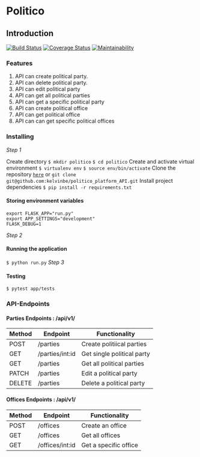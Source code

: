 # Politico

## Introduction
[![Build Status](https://travis-ci.com/kelvinbe/politico_platform_API.svg?branch=develop)](https://travis-ci.com/kelvinbe/politico_platform_API) [![Coverage Status](https://coveralls.io/repos/github/kelvinbe/politico_platform_API/badge.svg)](https://coveralls.io/github/kelvinbe/politico_platform_API) [![Maintainability](https://api.codeclimate.com/v1/badges/00d23f7da810ae6b79a9/maintainability)](https://codeclimate.com/github/kelvinbe/politico_platform_API/maintainability)

### Features

1. API can create political party.
2. API can delete political party.
3. API can edit political party
4. API can get all political parties
5. API can get a specific political party
6. API can create political office
7. API can get political office
8. API can can get specific political offices


### Installing



*Step 1*

Create directory
```$ mkdir politico```
```$ cd politico```
Create and activate virtual environment
```$ virtualenv env```
```$ source env/bin/activate```
Clone the repository [```here```](git@github.com:kelvinbe/politico_platform_API.git) or 
``` git clone git@github.com:kelvinbe/politico_platform_API.git ```
Install project dependencies 
```$ pip install -r requirements.txt```
#### Storing environment variables 
```
export FLASK_APP="run.py"
export APP_SETTINGS="development"
FLASK_DEBUG=1
```
*Step 2*
#### Running the application
```$ python run.py```
*Step 3*
#### Testing
```$ pytest app/tests```
### API-Endpoints
#### Parties Endpoints : /api/v1/
Method | Endpoint | Functionality
--- | --- | ---
POST | /parties| Create politiical parties
GET | /parties/int:id | Get single political party
GET | /parties | Get  all political parties
PATCH | /parties| Edit a political party
DELETE|/parties| Delete a political party
#### Offices Endpoints : /api/v1/
Method | Endpoint | Functionality
--- | --- | ---
POST |/offices | Create an office
GET |/offices | Get all offices
GET |/offices/int:id | Get a specific office

